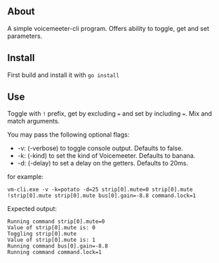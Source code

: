 ## About

A simple voicemeeter-cli program. Offers ability to toggle, get and set parameters.

## Install

First build and install it with `go install`

## Use

Toggle with `!` prefix, get by excluding `=` and set by including `=`. Mix and match arguments.

You may pass the following optional flags:

-   -v: (-verbose) to toggle console output. Defaults to false.
-   -k: (-kind) to set the kind of Voicemeeter. Defaults to banana.
-   -d: (-delay) to set a delay on the getters. Defaults to 20ms.

for example:

`vm-cli.exe -v -k=potato -d=25 strip[0].mute=0 strip[0].mute !strip[0].mute strip[0].mute bus[0].gain=-8.8 command.lock=1`

Expected output:

```
Running command strip[0].mute=0
Value of strip[0].mute is: 0
Toggling strip[0].mute
Value of strip[0].mute is: 1
Running command bus[0].gain=-8.8
Running command command.lock=1
```
